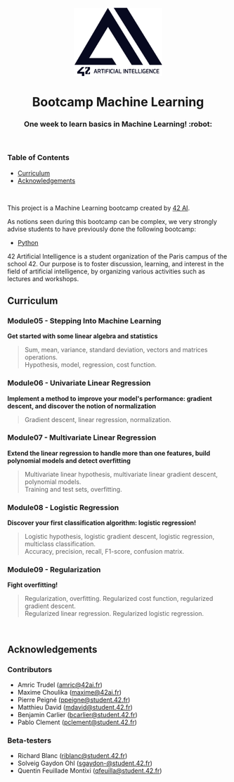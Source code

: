 <p align="center">
  <img src="assets/logo_v4_noir.png" width="200" alt="42 AI Logo" />
</p>

<h1 align="center">
  Bootcamp Machine Learning
</h1>
<h3 align="center">
  One week to learn basics in Machine Learning! :robot:
</h3>
<br/>


### Table of Contents

- [Curriculum](#curriculum)
- [Acknowledgements](#acknowledgements)
<br/>

This project is a Machine Learning bootcamp created by [42 AI](http://www.42ai.fr).

As notions seen during this bootcamp can be complex, we very strongly advise students to have previously done the following bootcamp:
* [Python](https://github.com/42-AI/bootcamp_python)

42 Artificial Intelligence is a student organization of the Paris campus of the school 42. Our purpose is to foster discussion, learning, and interest in the field of artificial intelligence, by organizing various activities such as lectures and workshops.
<br/>


## Curriculum

### Module05 - Stepping Into Machine Learning
**Get started with some linear algebra and statistics**
> Sum, mean, variance, standard deviation, vectors and matrices operations.  
Hypothesis, model, regression, cost function. 

### Module06 - Univariate Linear Regression
**Implement a method to improve your model's performance: **gradient descent**, and discover the notion of normalization**
> Gradient descent, linear regression, normalization.

### Module07 - Multivariate Linear Regression
**Extend the linear regression to handle more than one features, build polynomial models and detect overfitting**
> Multivariate linear hypothesis, multivariate linear gradient descent, polynomial models.  
Training and test sets, overfitting.

### Module08 - Logistic Regression
**Discover your first classification algorithm: logistic regression!**
> Logistic hypothesis, logistic gradient descent, logistic regression, multiclass classification.  
Accuracy, precision, recall, F1-score, confusion matrix.

### Module09 - Regularization
**Fight overfitting!**
> Regularization, overfitting. Regularized cost function, regularized gradient descent.  
Regularized linear regression. Regularized logistic regression.
<br/>

## Acknowledgements

### Contributors

* Amric Trudel (amric@42ai.fr)
* Maxime Choulika (maxime@42ai.fr)
* Pierre Peigné (ppeigne@student.42.fr)
* Matthieu David (mdavid@student.42.fr)
* Benjamin Carlier (bcarlier@student.42.fr)
* Pablo Clement (pclement@student.42.fr)


### Beta-testers

* Richard Blanc (riblanc@student.42.fr)
* Solveig Gaydon Ohl (sgaydon-@student.42.fr)
* Quentin Feuillade Montixi (qfeuilla@student.42.fr)
